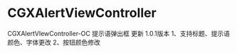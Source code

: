 # CGXAlertViewController
CGXAlertVIewController-OC 提示语弹出框
更新 1.0.1版本
   1、支持标题、提示语颜色、字体更改
   2、按钮颜色修改
